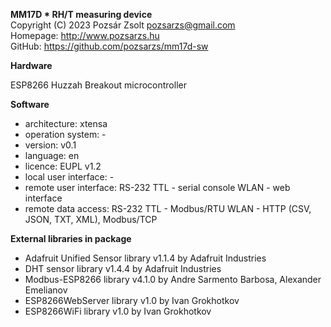 **MM17D * RH/T measuring device**  
Copyright (C) 2023 Pozsár Zsolt <pozsarzs@gmail.com>  
Homepage: <http://www.pozsarzs.hu>  
GitHub: <https://github.com/pozsarzs/mm17d-sw>

**Hardware**

 ESP8266 Huzzah Breakout microcontroller

**Software**

 - architecture:          xtensa
 - operation system:      -
 - version:               v0.1
 - language:              en
 - licence:               EUPL v1.2
 - local user interface:  -
 - remote user interface: RS-232 TTL - serial console
                          WLAN       - web interface
 - remote data access:    RS-232 TTL - Modbus/RTU
                          WLAN       - HTTP (CSV, JSON, TXT, XML), Modbus/TCP

**External libraries in package**

 - Adafruit Unified Sensor library v1.1.4 by Adafruit Industries
 - DHT sensor library v1.4.4 by Adafruit Industries
 - Modbus-ESP8266 library v4.1.0 by Andre Sarmento Barbosa, Alexander Emelianov
 - ESP8266WebServer library v1.0 by Ivan Grokhotkov
 - ESP8266WiFi library v1.0 by Ivan Grokhotkov
